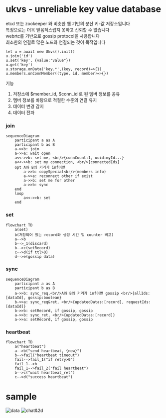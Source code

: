 # ukvs - unreliable key value database

etcd 또는 zookeeper 와 비슷한 웹 기반의 분산 키-값 저장소입니다  
특징으로는 더욱 믿음직스럽지 못하고 신뢰할 수 없습니다  
webrtc를 기반으로 gossip protocol을 사용합니다  
최소한의 연결로 많은 노드와 연결되는 것이 목적입니다

```
let u = await new Ukvs().init()
u.join('id')
u.set('key', {value:"value"})
u.get('key')
u.storage.onData('key.*',(key, record)=>{})
u.members.onConnMember((type, id, member)=>{})
```

기능

1. 저장소에 $member_id, $conn_id 로 된 멤버 정보를 공유
2. 멤버 정보를 바탕으로 적절한 수준의 연결 유지
3. 데이터 변경 감지
4. 데이터 전파

### join

```mermaid
sequenceDiagram
    participant a as A
    participant b as B
    a->>b: join
    a->>a: wait open
    a<<->>b: set me, <br/>{connCount:1, uuid:myId...}
    a<<->>b: set my connection, <br/>[connectedIds]
    opt A와 B의 거리가 inf이면
        a->>b: copySpecial<br/>(members info)
        a->>a: reconnect other if exist
        a->>b: set me for other
        a->>b: sync
    end
    loop
        a<<->>b: set
    end
```

### set

```mermaid
flowchart TD
    a(set)
    b(저장되어 있는 record와 생성 시간 및 counter 비교)
    a-->b
    b-->_1(discard)
    b-->c(setRecord)
    c-->d(if ttl>0)
    d-->e(gossip data)
```

### sync

```mermaid
sequenceDiagram
    participant a as A
    participant b as B
    a->>b: sync_req,<br/>A와 B의 거리가 inf이면 gossip <br/>{allIds:[dataId], gossip:boolean}
    b->>a: sync_req&ret, <br/>{updatedDatas:[record], requestIds:[dataId]}
    b->>b: setRecord, if gossip, gossip
    a->>b: sync_ret, <br/>{updatedDatas:[record]}
    a->>a: setRecord, if gossip, gossip
```

### heartbeat

```mermaid
flowchart TD
    a("heartbeat")
    a-->b("send heartbeat, {now}")
    b-->fail("heartbeat timeout")
    fail-->fail_1("if retry>0")
    fail_1-->b
    fail_1-->fail_2("fail heartbeat")
    b-->c("wait heartbeat_ret")
    c-->d("success heartbeat")
```

# sample

![data](sample/data.png)
![chat&2d](sample/chatAnd2d.png)
